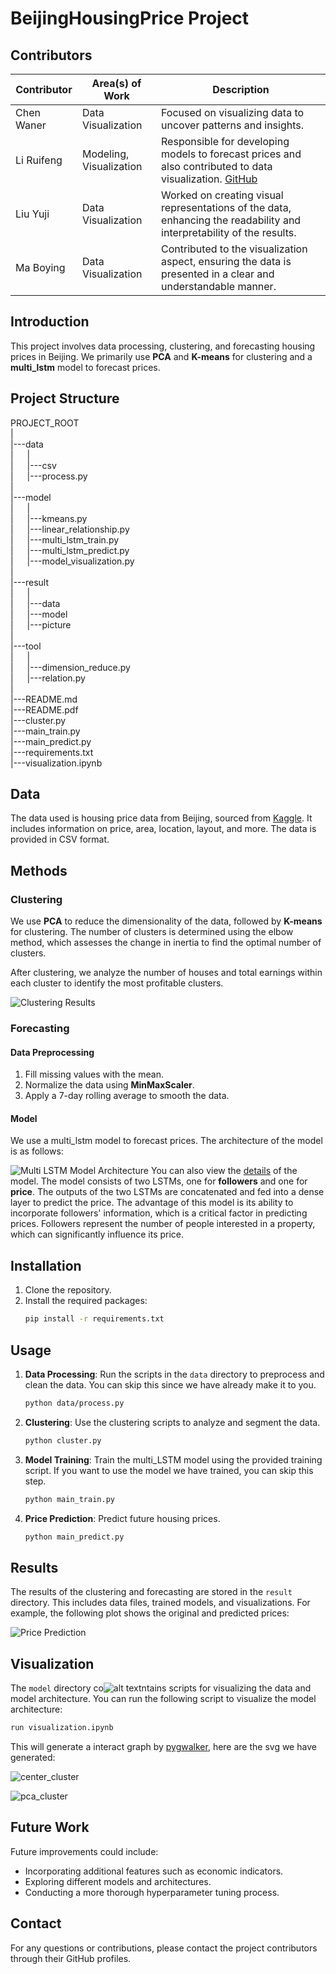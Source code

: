 # BeijingHousingPrice Project

## Contributors

| Contributor    | Area(s) of Work          | Description                                                                                                                                          |
|----------------|--------------------------|------------------------------------------------------------------------------------------------------------------------------------------------------|
| Chen Waner     | Data Visualization       | Focused on visualizing data to uncover patterns and insights.                                                                                         |
| Li Ruifeng     | Modeling, Visualization  | Responsible for developing models to forecast prices and also contributed to data visualization. [GitHub](https://github.com/Ruibao996)                 |
| Liu Yuji       | Data Visualization       | Worked on creating visual representations of the data, enhancing the readability and interpretability of the results.                                  |
| Ma Boying      | Data Visualization       | Contributed to the visualization aspect, ensuring the data is presented in a clear and understandable manner.                                           |



## Introduction
This project involves data processing, clustering, and forecasting housing prices in Beijing. We primarily use **PCA** and **K-means** for clustering and a **multi_lstm** model to forecast prices.

## Project Structure

PROJECT_ROOT <br>
|  <br>
|---data <br>
| &emsp; | <br>
|  &emsp;  |---csv <br>
|  &emsp;  |---process.py <br>
|   <br>
|---model <br>
|    &emsp; | <br>
|    &emsp; |---kmeans.py <br>
|    &emsp; |---linear_relationship.py <br>
| &emsp;   |---multi_lstm_train.py <br>
| &emsp;   |---multi_lstm_predict.py <br>
| &emsp;   |---model_visualization.py <br>
|    <br>
|---result <br>
| &emsp;   | <br>
| &emsp;   |---data <br>
| &emsp;   |---model <br>
|  &emsp;  |---picture <br>
| <br>
|---tool <br>
|  &emsp;  | <br>
|  &emsp;  |---dimension_reduce.py <br>
|  &emsp;  |---relation.py <br>
| <br>
|---README.md <br>
|---README.pdf <br>
|---cluster.py <br>
|---main_train.py <br>
|---main_predict.py <br>
|---requirements.txt <br>
|---visualization.ipynb 


## Data
The data used is housing price data from Beijing, sourced from [Kaggle](https://www.kaggle.com/datasets/ruiqurm/lianjia). It includes information on price, area, location, layout, and more. The data is provided in CSV format.

## Methods
### Clustering
We use **PCA** to reduce the dimensionality of the data, followed by **K-means** for clustering. The number of clusters is determined using the elbow method, which assesses the change in inertia to find the optimal number of clusters. 

After clustering, we analyze the number of houses and total earnings within each cluster to identify the most profitable clusters.

![Clustering Results](./result/picture/pca_cluster_visualization_4.png "Clustering Results")
### Forecasting
#### Data Preprocessing
1. Fill missing values with the mean.
2. Normalize the data using **MinMaxScaler**.
3. Apply a 7-day rolling average to smooth the data.

#### Model
We use a multi_lstm model to forecast prices. The architecture of the model is as follows:

![Multi LSTM Model Architecture](./result/picture/Multi_LSTM.png "Multi LSTM Model Architecture")
You can also view the [details](./result/picture/lstm_model_visualization.png) of the model.
The model consists of two LSTMs, one for **followers** and one for **price**. The outputs of the two LSTMs are concatenated and fed into a dense layer to predict the price. The advantage of this model is its ability to incorporate followers' information, which is a critical factor in predicting prices. Followers represent the number of people interested in a property, which can significantly influence its price.

## Installation
1. Clone the repository.
2. Install the required packages:
    ```bash
    pip install -r requirements.txt
    ```

## Usage
1. **Data Processing**: Run the scripts in the `data` directory to preprocess and clean the data. You can skip this since we have already make it to you.
   
    ```bash
    python data/process.py
    ```
2. **Clustering**: Use the clustering scripts to analyze and segment the data.
    ```bash
    python cluster.py
    ```
3. **Model Training**: Train the multi_LSTM model using the provided training script. If you want to use the model we have trained, you can skip this step.
   
    ```bash
    python main_train.py
    ```
4. **Price Prediction**: Predict future housing prices.
   
    ```bash
    python main_predict.py
    ```

## Results
The results of the clustering and forecasting are stored in the `result` directory. This includes data files, trained models, and visualizations. For example, the following plot shows the original and predicted prices:

![Price Prediction](./result/picture/price_prediction_average.png)

## Visualization
The `model` directory co![alt text](image.png)ntains scripts for visualizing the data and model architecture. You can run the following script to visualize the model architecture:

```bash
run visualization.ipynb
```

This will generate a interact graph by [pygwalker](https://kanaries.net/pygwalker), here are the svg we have generated:

![center_cluster](./result/picture/vis_center.png)

![pca_cluster](./result/picture/pca_cluster.png)

## Future Work
Future improvements could include:
- Incorporating additional features such as economic indicators.
- Exploring different models and architectures.
- Conducting a more thorough hyperparameter tuning process.

## Contact
For any questions or contributions, please contact the project contributors through their GitHub profiles.
